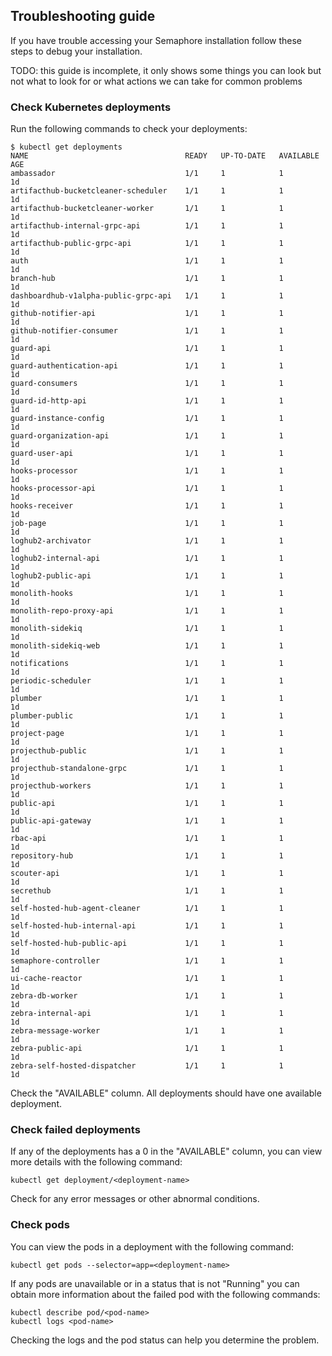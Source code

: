 
## Troubleshooting guide

If you have trouble accessing your Semaphore installation follow these steps to debug your installation.

TODO: this guide is incomplete, it only shows some things you can look but not what to look for or what actions we can take for common problems

### Check Kubernetes deployments

Run the following commands to check your deployments:


```shell title="View Kubernetes deployments"
$ kubectl get deployments
NAME                                   READY   UP-TO-DATE   AVAILABLE   AGE
ambassador                             1/1     1            1           1d
artifacthub-bucketcleaner-scheduler    1/1     1            1           1d
artifacthub-bucketcleaner-worker       1/1     1            1           1d
artifacthub-internal-grpc-api          1/1     1            1           1d
artifacthub-public-grpc-api            1/1     1            1           1d
auth                                   1/1     1            1           1d
branch-hub                             1/1     1            1           1d
dashboardhub-v1alpha-public-grpc-api   1/1     1            1           1d
github-notifier-api                    1/1     1            1           1d
github-notifier-consumer               1/1     1            1           1d
guard-api                              1/1     1            1           1d
guard-authentication-api               1/1     1            1           1d
guard-consumers                        1/1     1            1           1d
guard-id-http-api                      1/1     1            1           1d
guard-instance-config                  1/1     1            1           1d
guard-organization-api                 1/1     1            1           1d
guard-user-api                         1/1     1            1           1d
hooks-processor                        1/1     1            1           1d
hooks-processor-api                    1/1     1            1           1d
hooks-receiver                         1/1     1            1           1d
job-page                               1/1     1            1           1d
loghub2-archivator                     1/1     1            1           1d
loghub2-internal-api                   1/1     1            1           1d
loghub2-public-api                     1/1     1            1           1d
monolith-hooks                         1/1     1            1           1d
monolith-repo-proxy-api                1/1     1            1           1d
monolith-sidekiq                       1/1     1            1           1d
monolith-sidekiq-web                   1/1     1            1           1d
notifications                          1/1     1            1           1d
periodic-scheduler                     1/1     1            1           1d
plumber                                1/1     1            1           1d
plumber-public                         1/1     1            1           1d
project-page                           1/1     1            1           1d
projecthub-public                      1/1     1            1           1d
projecthub-standalone-grpc             1/1     1            1           1d
projecthub-workers                     1/1     1            1           1d
public-api                             1/1     1            1           1d
public-api-gateway                     1/1     1            1           1d
rbac-api                               1/1     1            1           1d
repository-hub                         1/1     1            1           1d
scouter-api                            1/1     1            1           1d
secrethub                              1/1     1            1           1d
self-hosted-hub-agent-cleaner          1/1     1            1           1d
self-hosted-hub-internal-api           1/1     1            1           1d
self-hosted-hub-public-api             1/1     1            1           1d
semaphore-controller                   1/1     1            1           1d
ui-cache-reactor                       1/1     1            1           1d
zebra-db-worker                        1/1     1            1           1d
zebra-internal-api                     1/1     1            1           1d
zebra-message-worker                   1/1     1            1           1d
zebra-public-api                       1/1     1            1           1d
zebra-self-hosted-dispatcher           1/1     1            1           1d
```

Check the "AVAILABLE" column. All deployments should have one available deployment.

### Check failed deployments

If any of the deployments has a 0 in the "AVAILABLE" column, you can view more details with the following command:

```shell
kubectl get deployment/<deployment-name>
```

Check for any error messages or other abnormal conditions.

### Check pods

You can view the pods in a deployment with the following command:

```shell
kubectl get pods --selector=app=<deployment-name>
```

If any pods are unavailable or in a status that is not "Running" you can obtain more information about the failed pod with the following commands:

```shell
kubectl describe pod/<pod-name>
kubectl logs <pod-name>
```

Checking the logs and the pod status can help you determine the problem.
